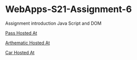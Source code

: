 # WebApps-S21-Assignment-6
Assignment introduction Java Script and DOM


[Pass Hosted At](https://44-563-web-apps-s21.github.io/webapps-s21-assignment-6-akhilyarlagadda9/pass.html)

[Arthematic Hosted At](https://44-563-web-apps-s21.github.io/webapps-s21-assignment-6-akhilyarlagadda9/arithematic.html)

[Car Hosted At](https://44-563-web-apps-s21.github.io/webapps-s21-assignment-6-akhilyarlagadda9/car.html)